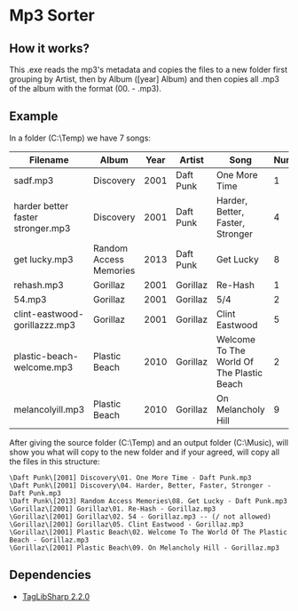 # Mp3 Sorter

## How it works?

This .exe reads the mp3's metadata and copies the files to a new folder first grouping by Artist, then by Album ([year] Album) and then copies all .mp3 of the album with the format (00. <song> - <album artist>.mp3).

## Example

In a folder (C:\Temp) we have 7 songs:

|Filename|Album|Year|Artist|Song|Number|
|---|---|---|---|---|---|
|sadf.mp3|Discovery|2001|Daft Punk|One More Time|1|
|harder better faster stronger.mp3|Discovery|2001|Daft Punk|Harder, Better, Faster, Stronger|4|
|get lucky.mp3|Random Access Memories|2013|Daft Punk|Get Lucky|8|
|rehash.mp3|Gorillaz|2001|Gorillaz|Re-Hash|1|
|54.mp3|Gorillaz|2001|Gorillaz|5/4|2|
|clint-eastwood-gorillazzz.mp3|Gorillaz|2001|Gorillaz|Clint Eastwood|5|
|plastic-beach-welcome.mp3|Plastic Beach|2010|Gorillaz|Welcome To The World Of The Plastic Beach|2|
|melancolyill.mp3|Plastic Beach|2010|Gorillaz|On Melancholy Hill|9|

After giving the source folder (C:\Temp) and an output folder (C:\Music), will show you what will copy to the new folder and if your agreed, will copy all the files in this structure:

```
\Daft Punk\[2001] Discovery\01. One More Time - Daft Punk.mp3  
\Daft Punk\[2001] Discovery\04. Harder, Better, Faster, Stronger - Daft Punk.mp3  
\Daft Punk\[2013] Random Access Memories\08. Get Lucky - Daft Punk.mp3  
\Gorillaz\[2001] Gorillaz\01. Re-Hash - Gorillaz.mp3  
\Gorillaz\[2001] Gorillaz\02. 54 - Gorillaz.mp3 -- (/ not allowed)  
\Gorillaz\[2001] Gorillaz\05. Clint Eastwood - Gorillaz.mp3  
\Gorillaz\[2001] Plastic Beach\02. Welcome To The World Of The Plastic Beach - Gorillaz.mp3  
\Gorillaz\[2001] Plastic Beach\09. On Melancholy Hill - Gorillaz.mp3 
```

## Dependencies

* [TagLibSharp 2.2.0](https://www.nuget.org/packages/TagLibSharp)
